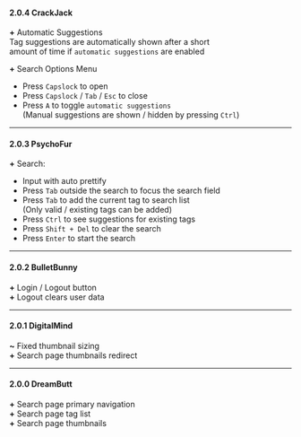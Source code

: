 

#### 2.0.4 CrackJack
**+** Automatic Suggestions<br>
   Tag suggestions are automatically shown after a short<br>
   amount of time if `automatic suggestions` are enabled

**+** Search Options Menu
   - Press `Capslock` to open
   - Press `Capslock` / `Tab` / `Esc` to close
   - Press `A` to toggle `automatic suggestions`<br>
     (Manual suggestions are shown / hidden by pressing `Ctrl`)

---

#### 2.0.3 PsychoFur
**+** Search:
   - Input with auto prettify
   - Press `Tab` outside the search to focus the search field
   - Press `Tab` to add the current tag to search list<br>
     (Only valid / existing tags can be added)
   - Press `Ctrl` to see suggestions for existing tags
   - Press `Shift + Del` to clear the search
   - Press `Enter` to start the search

---

#### 2.0.2 BulletBunny
**+** Login / Logout button<br>
**+** Logout clears user data

---

#### 2.0.1 DigitalMind
**~** Fixed thumbnail sizing<br>
**+** Search page thumbnails redirect

---

#### 2.0.0 DreamButt
**+** Search page primary navigation<br>
**+** Search page tag list<br>
**+** Search page thumbnails<br>
